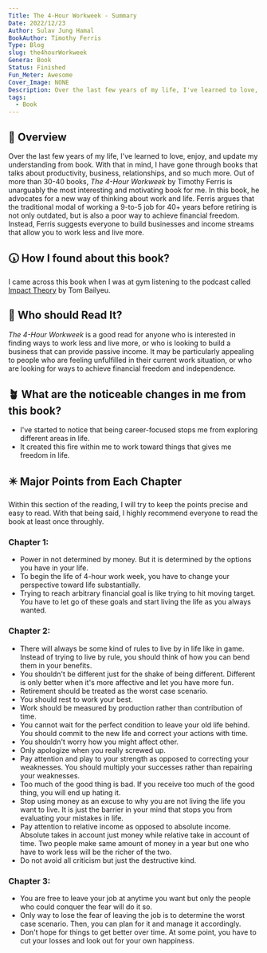 ```yaml
---
Title: The 4-Hour Workweek - Summary
Date: 2022/12/23
Author: Sulav Jung Hamal
BookAuthor: Timothy Ferris
Type: Blog
slug: the4hourWorkweek
Genera: Book
Status: Finished
Fun_Meter: Awesome
Cover_Image: NONE
Description: Over the last few years of my life, I've learned to love, enjoy, and update my understanding from book. With that in mind, I have gone through books that talks about productivity, business, relationships, and so much more.
tags:
  - Book
---
```


## 📁 Overview

Over the last few years of my life, I've learned to love, enjoy, and update my understanding from book. With that in mind, I have gone through books that talks about productivity, business, relationships, and so much more. Out of more than 30-40 books, _The 4-Hour Workweek_ by Timothy Ferris is unarguably the most interesting and motivating book for me. In this book, he advocates for a new way of thinking about work and life. Ferris argues that the traditional modal of working a 9-to-5 job for 40+ years before retiring is not only outdated, but is also a poor way to achieve financial freedom. Instead, Ferris suggests everyone to build businesses and income streams that allow you to work less and live more.

## 🕠 How I found about this book?

I came across this book when I was at gym listening to the podcast called [Impact Theory](https://podcasts.apple.com/us/podcast/impact-theory-with-tom-bilyeu/id1191775648?i=1000591585947) by Tom Bailyeu.

## 🧘 Who should Read It?

_The 4-Hour Workweek_ is a good read for anyone who is interested in finding ways to work less and live more, or who is looking to build a business that can provide passive income. It may be particularly appealing to people who are feeling unfulfilled in their current work situation, or who are looking for ways to achieve financial freedom and independence.

<!-- <div class="container">
  <img class="img-fluid" src="https://source.unsplash.com/W8Qqn1PmQH0/1320x600">
</div>
 -->

## 🪴 What are the noticeable changes in me from this book?

- I've started to notice that being career-focused stops me from exploring different areas in life.
- It created this fire within me to work toward things that gives me freedom in life.

## ✴️ Major Points from Each Chapter

Within this section of the reading, I will try to keep the points precise and easy to read. With that being said, I highly recommend everyone to read the book at least once throughly.

### Chapter 1:

- Power in not determined by money. But it is determined by the options you have in your life.
- To begin the life of 4-hour work week, you have to change your perspective toward life substantially.
- Trying to reach arbitrary financial goal is like trying to hit moving target. You have to let go of these goals and start living the life as you always wanted.

### Chapter 2:

- There will always be some kind of rules to live by in life like in game. Instead of trying to live by rule, you should think of how you can bend them in your benefits.
- You shouldn't be different just for the shake of being different. Different is only better when it's more affective and let you have more fun.
- Retirement should be treated as the worst case scenario.
- You should rest to work your best.
- Work should be measured by production rather than contribution of time.
- You cannot wait for the perfect condition to leave your old life behind. You should commit to the new life and correct your actions with time.
- You shouldn't worry how you might affect other.
- Only apologize when you really screwed up.
- Pay attention and play to your strength as opposed to correcting your weaknesses. You should multiply your successes rather than repairing your weaknesses.
- Too much of the good thing is bad. If you receive too much of the good thing, you will end up hating it.
- Stop using money as an excuse to why you are not living the life you want to live. It is just the barrier in your mind that stops you from evaluating your mistakes in life.
- Pay attention to relative income as opposed to absolute income. Absolute takes in account just money while relative take in account of time. Two people make same amount of money in a year but one who have to work less will be the richer of the two.
- Do not avoid all criticism but just the destructive kind.

### Chapter 3:

- You are free to leave your job at anytime you want but only the people who could conquer the fear will do it so.
- Only way to lose the fear of leaving the job is to determine the worst case scenario. Then, you can plan for it and manage it accordingly.
- Don't hope for things to get better over time. At some point, you have to cut your losses and look out for your own happiness.
